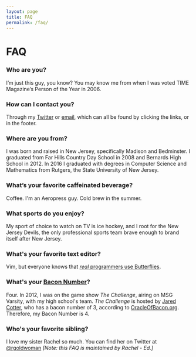 ```yaml
---
layout: page
title: FAQ
permalink: /faq/
---
```

# FAQ

### Who are you?
I’m just this guy, you know? You may know me from when I was voted TIME Magazine‘s Person of the Year in 2006.

### How can I contact you?
Through my [Twitter](http://twitter.com/robotmlg) or [email](mailto:matt+faq@mattgoldman.us), which can all be found by clicking the links, or in the footer.

### Where are you from?
I was born and raised in New Jersey, specifically Madison and Bedminster. I graduated from Far Hills Country Day School in 2008 and Bernards High School in 2012. In 2016 I graduated with degrees in Computer Science and Mathematics from Rutgers, the State University of New Jersey.

### What’s your favorite caffeinated beverage?
Coffee.  I'm an Aeropress guy.  Cold brew in the summer.

### What sports do you enjoy?
My sport of choice to watch on TV is ice hockey, and I root for the New Jersey Devils, the only professional sports team brave enough to brand itself after New Jersey.

### What's your favorite text editor?
Vim, but everyone knows that [*real* programmers use Butterflies](http://xkcd.com/378/).

### What's your [Bacon Number](http://en.wikipedia.org/wiki/Six_Degrees_of_Kevin_Bacon#Bacon_numbers)?
Four.  In 2012, I was on the game show *The Challenge*, airing on MSG Varsity, with my high school's team.  *The Challenge* is hosted by [Jared Cotter](http://en.wikipedia.org/wiki/Jared_Cotter), who has a bacon number of 3, according to [OracleOfBacon.org](http://oracleofbacon.org/).  Therefore, my Bacon Number is 4.

### Who's your favorite sibling?

I love my sister Rachel so much. You can find her on Twitter at [@rgoldwoman](https://twitter.com/rgoldwoman) _[Note: this FAQ is maintained by Rachel - Ed.]_
